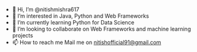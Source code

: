 - 👋 Hi, I’m @nitishmishra617
- 👀 I’m interested in Java, Python and Web Frameworks
- 🌱 I’m currently learning Python for Data Science
- 💞️ I’m looking to collaborate on Web Frameworks and machine learning projects
- 📫 How to reach me 
Mail me on nitishofficial91@gmail.com
<!---
nitishmishra617/nitishmishra617 is a ✨ special ✨ repository because its `README.md` (this file) appears on your GitHub profile.
You can click the Preview link to take a look at your changes.
--->
